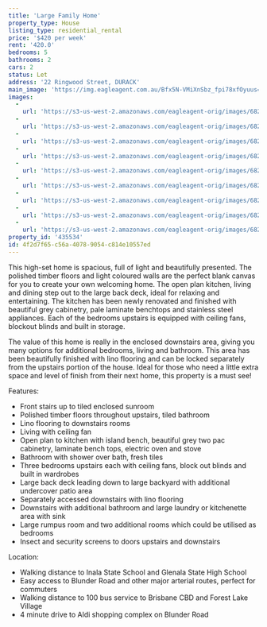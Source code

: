 ```yaml
---
title: 'Large Family Home'
property_type: House
listing_type: residential_rental
price: '$420 per week'
rent: '420.0'
bedrooms: 5
bathrooms: 2
cars: 2
status: Let
address: '22 Ringwood Street, DURACK'
main_image: 'https://img.eagleagent.com.au/Bfx5N-VMiXnSbz_fpi78xfOyuus=/1280x854/smart/https://s3-us-west-2.amazonaws.com/eagleagent-orig/images/6825336/424284386-image-M.jpg'
images:
  -
    url: 'https://s3-us-west-2.amazonaws.com/eagleagent-orig/images/6825344/424284386-image-H.jpg'
  -
    url: 'https://s3-us-west-2.amazonaws.com/eagleagent-orig/images/6825343/424284386-image-G.jpg'
  -
    url: 'https://s3-us-west-2.amazonaws.com/eagleagent-orig/images/6825342/424284386-image-F.jpg'
  -
    url: 'https://s3-us-west-2.amazonaws.com/eagleagent-orig/images/6825341/424284386-image-E.jpg'
  -
    url: 'https://s3-us-west-2.amazonaws.com/eagleagent-orig/images/6825340/424284386-image-D.jpg'
  -
    url: 'https://s3-us-west-2.amazonaws.com/eagleagent-orig/images/6825339/424284386-image-C.jpg'
  -
    url: 'https://s3-us-west-2.amazonaws.com/eagleagent-orig/images/6825338/424284386-image-B.jpg'
  -
    url: 'https://s3-us-west-2.amazonaws.com/eagleagent-orig/images/6825337/424284386-image-A.jpg'
  -
    url: 'https://s3-us-west-2.amazonaws.com/eagleagent-orig/images/6825336/424284386-image-M.jpg'
property_id: '435534'
id: 4f2d7f65-c56a-4078-9054-c814e10557ed
---
```

This high-set home is spacious, full of light and beautifully presented. The polished timber floors and light coloured walls are the perfect blank canvas for you to create your own welcoming home. The open plan kitchen, living and dining step out to the large back deck, ideal for relaxing and entertaining. The kitchen has been newly renovated and finished with beautiful grey cabinetry, pale laminate benchtops and stainless steel appliances. Each of the bedrooms upstairs is equipped with ceiling fans, blockout blinds and built in storage.

The value of this home is really in the enclosed downstairs area, giving you many options for additional bedrooms, living and bathroom. This area has been beautifully finished with lino flooring and can be locked separately from the upstairs portion of the house. Ideal for those who need a little extra space and level of finish from their next home, this property is a must see!

Features:

*  Front stairs up to tiled enclosed sunroom
*  Polished timber floors throughout upstairs, tiled bathroom
*  Lino flooring to downstairs rooms
*  Living with ceiling fan
*  Open plan to kitchen with island bench, beautiful grey two pac cabinetry, laminate bench tops, electric oven and stove
*  Bathroom with shower over bath, fresh tiles
*  Three bedrooms upstairs each with ceiling fans, block out blinds and built in wardrobes
*  Large back deck leading down to large backyard with additional undercover patio area
*  Separately accessed downstairs with lino flooring
*  Downstairs with additional bathroom and large laundry or kitchenette area with sink
*  Large rumpus room and two additional rooms which could be utilised as bedrooms
*  Insect and security screens to doors upstairs and downstairs

Location:

*  Walking distance to Inala State School and Glenala State High School
*  Easy access to Blunder Road and other major arterial routes, perfect for commuters
*  Walking distance to 100 bus service to Brisbane CBD and Forest Lake Village
*  4 minute drive to Aldi shopping complex on Blunder Road